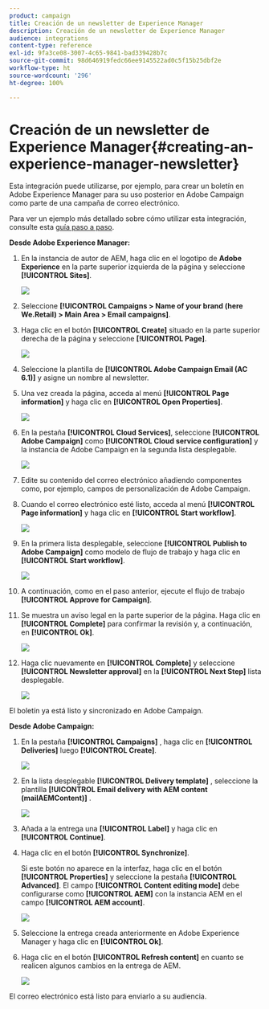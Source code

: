 ```yaml
---
product: campaign
title: Creación de un newsletter de Experience Manager
description: Creación de un newsletter de Experience Manager
audience: integrations
content-type: reference
exl-id: 9fa3ce08-3007-4c65-9841-bad339428b7c
source-git-commit: 98d646919fedc66ee9145522ad0c5f15b25dbf2e
workflow-type: ht
source-wordcount: '296'
ht-degree: 100%

---
```


# Creación de un newsletter de Experience Manager{#creating-an-experience-manager-newsletter}

Esta integración puede utilizarse, por ejemplo, para crear un boletín en Adobe Experience Manager para su uso posterior en Adobe Campaign como parte de una campaña de correo electrónico.

Para ver un ejemplo más detallado sobre cómo utilizar esta integración, consulte esta [guía paso a paso](https://helpx.adobe.com/es/campaign/kb/acc-aem.html).

**Desde Adobe Experience Manager:**

1. En la instancia de autor de AEM, haga clic en el logotipo de **Adobe Experience** en la parte superior izquierda de la página y seleccione **[!UICONTROL Sites]**.

   ![](assets/aem_uc_1.png)

1. Seleccione **[!UICONTROL Campaigns > Name of your brand (here We.Retail) > Main Area > Email campaigns]**.
1. Haga clic en el botón **[!UICONTROL Create]** situado en la parte superior derecha de la página y seleccione **[!UICONTROL Page]**.

   ![](assets/aem_uc_2.png)

1. Seleccione la plantilla de **[!UICONTROL Adobe Campaign Email (AC 6.1)]** y asigne un nombre al newsletter.
1. Una vez creada la página, acceda al menú **[!UICONTROL Page information]** y haga clic en **[!UICONTROL Open Properties]**.

   ![](assets/aem_uc_3.png)

1. En la pestaña **[!UICONTROL Cloud Services]**, seleccione **[!UICONTROL Adobe Campaign]** como **[!UICONTROL Cloud service configuration]** y la instancia de Adobe Campaign en la segunda lista desplegable.

   ![](assets/aem_uc_4.png)

1. Edite su contenido del correo electrónico añadiendo componentes como, por ejemplo, campos de personalización de Adobe Campaign.
1. Cuando el correo electrónico esté listo, acceda al menú **[!UICONTROL Page information]** y haga clic en **[!UICONTROL Start workflow]**.

   ![](assets/aem_uc_5.png)

1. En la primera lista desplegable, seleccione **[!UICONTROL Publish to Adobe Campaign]** como modelo de flujo de trabajo y haga clic en **[!UICONTROL Start workflow]**.

   ![](assets/aem_uc_6.png)

1. A continuación, como en el paso anterior, ejecute el flujo de trabajo **[!UICONTROL Approve for Campaign]**.
1. Se muestra un aviso legal en la parte superior de la página. Haga clic en **[!UICONTROL Complete]** para confirmar la revisión y, a continuación, en **[!UICONTROL Ok]**.

   ![](assets/aem_uc_7.png)

1. Haga clic nuevamente en **[!UICONTROL Complete]** y seleccione **[!UICONTROL Newsletter approval]** en la **[!UICONTROL Next Step]** lista desplegable.

   ![](assets/aem_uc_8.png)

El boletín ya está listo y sincronizado en Adobe Campaign.

**Desde Adobe Campaign:**

1. En la pestaña **[!UICONTROL Campaigns]** , haga clic en **[!UICONTROL Deliveries]** luego **[!UICONTROL Create]**.

   ![](assets/aem_uc_9.png)

1. En la lista desplegable **[!UICONTROL Delivery template]** , seleccione la plantilla **[!UICONTROL Email delivery with AEM content (mailAEMContent)]** .

   ![](assets/aem_uc_10.png)

1. Añada a la entrega una **[!UICONTROL Label]** y haga clic en **[!UICONTROL Continue]**.
1. Haga clic en el botón **[!UICONTROL Synchronize]**.

   Si este botón no aparece en la interfaz, haga clic en el botón **[!UICONTROL Properties]** y seleccione la pestaña **[!UICONTROL Advanced]**. El campo **[!UICONTROL Content editing mode]** debe configurarse como **[!UICONTROL AEM]** con la instancia AEM en el campo **[!UICONTROL AEM account]**.

   ![](assets/aem_uc_11.png)

1. Seleccione la entrega creada anteriormente en Adobe Experience Manager y haga clic en **[!UICONTROL Ok]**.
1. Haga clic en el botón **[!UICONTROL Refresh content]** en cuanto se realicen algunos cambios en la entrega de AEM.

   ![](assets/aem_uc_12.png)

El correo electrónico está listo para enviarlo a su audiencia.
